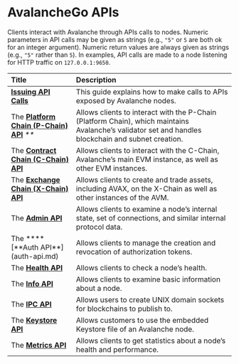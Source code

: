 # AvalancheGo APIs

Clients interact with Avalanche through APIs calls to nodes. Numeric parameters in API calls may be given as strings \(e.g., `"5"` or `5` are both ok for an integer argument\). Numeric return values are always given as strings \(e.g., `"5"` rather than `5`\). In examples, API calls are made to a node listening for HTTP traffic on `127.0.0.1:9650`.

| Title | Description |
| :--- | :--- |
| [**Issuing API Calls**](issuing-api-calls.md) | This guide explains how to make calls to APIs exposed by Avalanche nodes. |
| The [**Platform Chain \(P-Chain\) API**](platform-chain-p-chain-api.md)           _\*\*_ | Allows clients to interact with the P-Chain \(Platform Chain\), which maintains Avalanche’s validator set and handles blockchain and subnet creation. |
| The [**Contract Chain \(C-Chain\) API**](contract-chain-c-chain-api.md) | Allows clients to interact with the C-Chain, Avalanche’s main EVM instance, as well as other EVM instances. |
| The [**Exchange Chain \(X-Chain\) API**](exchange-chain-x-chain-api.md) | Allows clients to create and trade assets, including AVAX, on the X-Chain as well as other instances of the AVM. |
| The [**Admin API**](admin-api.md) | Allows clients to examine a node’s internal state, set of connections, and similar internal protocol data. |
| The **\*\*\[**Auth API\*\*\]\(auth-api.md\) | Allows clients to manage the creation and revocation of authorization tokens. |
| The [**Health API**](health-api.md) | Allows clients to check a node’s health. |
| The [**Info API**](info-api.md) | Allows clients to examine basic information about a node. |
| The [**IPC API**](ipc-api.md) | Allows users to create UNIX domain sockets for blockchains to publish to. |
| The [**Keystore API**](keystore-api.md) | Allows customers to use the embedded Keystore file of an Avalanche node. |
| The [**Metrics API**](metrics-api.md) | Allows clients to get statistics about a node’s health and performance. |

